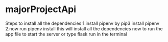 # majorProjectApi
Steps to install all the dependencies 
  1.install pipenv by pip3 install pipenv
  2.now run pipenv install this will install all the dependencies
now to run the app file to start the server or type flask run in the terminal

